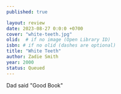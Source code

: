 ```yaml
---
published: true

layout: review
date: 2023-08-27 0:0:0 +0700
cover: "white-teeth.jpg"
olid:  # if no image (Open Library ID)
isbn: # if no olid (dashes are optional)
title: "White Teeth"
author: Zadie Smith
year: 2000
status: Queued
---
```

Dad said "Good Book"